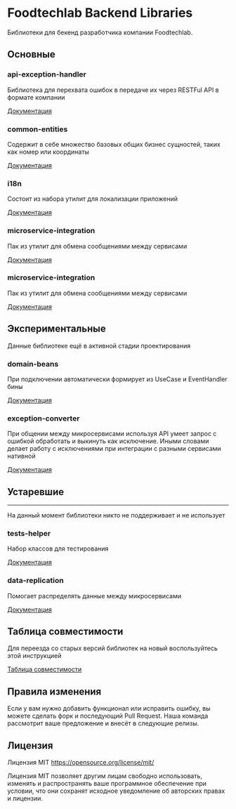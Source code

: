 # Foodtechlab Backend Libraries

Библиотеки для бекенд разработчика компании Foodtechlab. 

## Основные

### api-exception-handler
Библиотека для перехвата ошибок в передаче их через RESTFul API в формате компании  

[Документация](api-exception-handler/README.md)

### common-entities
Содержит в себе множество базовых общих бизнес сущностей, таких как номер или координаты

[Документация](common-entities/README.md)

### i18n
Состоит из набора утилит для локализации приложений

[Документация](i18n/README.md)

### microservice-integration
Пак из утилит для обмена сообщениями между сервисами

[Документация](microservice-integration/README.md)

### microservice-integration
Пак из утилит для обмена сообщениями между сервисами

[Документация](microservice-integration/README.md)


## Экспериментальные

Данные библиотеке ещё в активной стадии проектирования

### domain-beans
При подключении автоматически формирует из UseCase и EventHandler бины

[Документация](domain-beans/README.md)

### exception-converter
При общении между микросервисами используя API умеет запрос с ошибкой обработать и выкинуть как исключение.
Иными словами делает работу с исключениями при интеграции с разными сервисами нативной

[Документация](exception-converter/README.md)


## Устаревшие


----

На данный момент библиотеки никто не поддерживает и не использует

### tests-helper
Набор классов для тестирования

[Документация](api-exception-handler/README.md)

### data-replication
Помогает распределять данные между микросервисами

[Документация](api-exception-handler/README.md)


## Таблица совместимости
Для переезда со старых версий библиотек на новый воспользуйтесь этой инструкцией

[Таблица совместимости](CAPTABLE.md)

## Правила изменения
Если у вам нужно добавить функционал или исправить ошибку, вы можете сделать форк и последующий Pull Request.
Наша команда рассмотрит ваше предложение и внесёт в следующие релизы.


## Лицензия
Лицензия MIT https://opensource.org/license/mit/

Лицензия MIT позволяет другим лицам свободно использовать, изменять и распространять ваше программное обеспечение при условии, что они сохранят исходное уведомление об авторских правах и лицензии.
